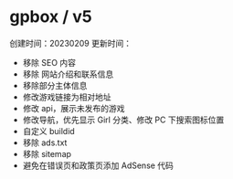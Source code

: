 # gpbox / v5

创建时间：20230209
更新时间：

- 移除 SEO 内容
- 移除 网站介绍和联系信息
- 移除部分主体信息
- 修改游戏链接为相对地址
- 修改 api，展示未发布的游戏
- 修改导航，优先显示 Girl 分类、修改 PC 下搜索图标位置
- 自定义 buildid
- 移除 ads.txt
- 移除 sitemap
- 避免在错误页和政策页添加 AdSense 代码
